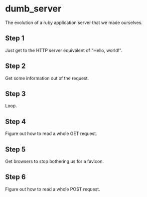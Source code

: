 # dumb_server
The evolution of a ruby application server that we made ourselves.

## Step 1
Just get to the HTTP server equivalent of "Hello, world!".

## Step 2
Get some information out of the request.

## Step 3
Loop.

## Step 4
Figure out how to read a whole GET request.

## Step 5
Get browsers to stop bothering us for a favicon.

## Step 6
Figure out how to read a whole POST request.
